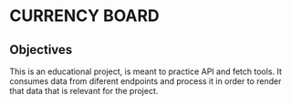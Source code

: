 # CURRENCY BOARD

## Objectives

This is an educational project, is meant to practice API and fetch tools.
It consumes data from diferent endpoints and process it in order to render that data that is relevant for the project.